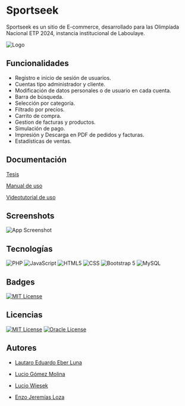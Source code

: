 
# Sportseek 

Sportseek es un sitio de E-commerce, desarrollado para las Olimpíada Nacional ETP 2024, instancia institucional de Laboulaye.


![Logo](https://raw.githubusercontent.com/lau-luna/Olimpiada/main/img/LogoTiendaIconVersion.png)

## Funcionalidades

- Registro e inicio de sesión de usuarios.
- Cuentas tipo administrador y cliente.
- Modificación de datos personales o de usuario en cada cuenta.
- Barra de búsqueda.
- Selección por categoría.
- Filtrado por precios.
- Carrito de compra.
- Gestion de facturas y productos.
- Simulación de pago.
- Impresión y Descarga en PDF de pedidos y facturas.
- Estadísticas de ventas.



## Documentación

[Tesis](https://docs.google.com/document/d/18w_2Bf1TiDeWSs-iuIPJxacSwViN8vgh/edit?usp=sharing&ouid=101879044003255701339&rtpof=true&sd=truen)

[Manual de uso](https://docs.google.com/document/d/1JBjGBq4Kms9aHjZihXW_bNV5beE2SI_75tImMxC1bb8/edit?usp=sharing)

[Videotutorial de uso](https://drive.google.com/file/d/1JtNhUuLcIp1fQte6wDa5UGG5UBZDilaW/view?usp=sharing)



## Screenshots

![App Screenshot](https://raw.githubusercontent.com/lau-luna/Olimpiada/main/img/carrusel4.png)


## Tecnologías

![PHP](https://img.shields.io/badge/-PHP-333333?style=flat&logo=php) 
![JavaScript](https://img.shields.io/badge/-JavaScript-333333?style=flat&logo=javascript) 
![HTML5](https://img.shields.io/badge/-HTML5-333333?style=flat&logo=HTML5) 
![CSS](https://img.shields.io/badge/-CSS-333333?style=flat&logo=CSS3&logoColor=1572B6) 
![Bootstrap 5](https://img.shields.io/badge/-bootstrap-333333?style=flat&logo=bootstrap3&logoColor=1572B6) 
![MySQL](https://img.shields.io/badge/-MySQL-333333?style=flat&logo=mysql)

## Badges

[![MIT License](https://img.shields.io/badge/Olimpiada%20Nacional%20ETP%202024-inet-blue.svg)](https://www.inet.edu.ar/index.php/niveles-educativos/educacion-secundaria-tecnica/encuentros-educativos/olimpiada-nacional-etp-2024/)

## Licencias

[![MIT License](https://img.shields.io/badge/Bootstrap%20License-MIT-purple.svg)](https://github.com/twbs/bootstrap/blob/v5.3.3/LICENSE)
[![Oracle License](https://img.shields.io/badge/MySQL%20Workbench%20License-Oracle-orange.svg)](https://downloads.mysql.com/docs/licenses/workbench-8.0-com-en.pdf)
## Autores

- [Lautaro Eduardo Eber Luna](https://www.github.com/lau-luna)

- [Lucio Gómez Molina](https://github.com/Luciobillions)

- [Lucio Wiesek](https://github.com/LucioWi)

- [Enzo Jeremías Loza](https://github.com/CapitanBeto1)

